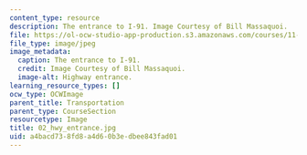 ```yaml
---
content_type: resource
description: The entrance to I-91. Image Courtesy of Bill Massaquoi.
file: https://ol-ocw-studio-app-production.s3.amazonaws.com/courses/11-945-springfield-studio-fall-2005/a4bacd738fd8a4d60b3edbee843fad01_02_hwy_entrance.jpg
file_type: image/jpeg
image_metadata:
  caption: The entrance to I-91.
  credit: Image Courtesy of Bill Massaquoi.
  image-alt: Highway entrance.
learning_resource_types: []
ocw_type: OCWImage
parent_title: Transportation
parent_type: CourseSection
resourcetype: Image
title: 02_hwy_entrance.jpg
uid: a4bacd73-8fd8-a4d6-0b3e-dbee843fad01
---
```

